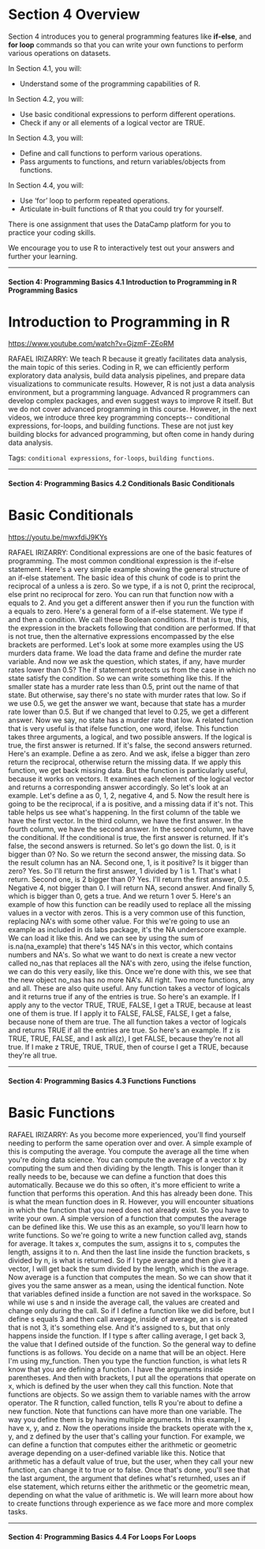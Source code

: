 # Section 4 Overview

Section 4 introduces you to general programming features like **if-else**, and **for loop** commands so that you can write your own functions to perform 
various operations on datasets.

In Section 4.1, you will:
* Understand some of the programming capabilities of R. 

In Section 4.2, you will:
* Use basic conditional expressions to perform different operations. 
* Check if any or all elements of a logical vector are TRUE. 

In Section 4.3, you will:
* Define and call functions to perform various operations.
* Pass arguments to functions, and return variables/objects from functions.

In Section 4.4, you will:
* Use ‘for’ loop to perform repeated operations. 
* Articulate in-built functions of R that you could try for yourself. 

There is one assignment that uses the DataCamp platform for you to practice your coding skills.

We encourage you to use R to interactively test out your answers and further your learning.

---

#### Section 4: Programming Basics   4.1 Introduction to Programming in R   Programming Basics

# Introduction to Programming in R

https://www.youtube.com/watch?v=GjzmF-ZEoRM

RAFAEL IRIZARRY: We teach R because it greatly
facilitates data analysis, the main topic of this series.
Coding in R, we can efficiently perform exploratory data analysis,
build data analysis pipelines, and prepare data visualizations
to communicate results.
However, R is not just a data analysis environment, but a programming
language.
Advanced R programmers can develop complex packages,
and even suggest ways to improve R itself.
But we do not cover advanced programming in this course.
However, in the next videos, we introduce three key programming
concepts--
conditional expressions, for-loops, and building functions.
These are not just key building blocks for advanced programming,
but often come in handy during data analysis.

Tags: `conditional expressions`, `for-loops`, `building functions`.

---

#### Section 4: Programming Basics   4.2 Conditionals   Basic Conditionals

# Basic Conditionals

https://youtu.be/mwxfdiJ9KYs

RAFAEL IRIZARRY: Conditional expressions are one
of the basic features of programming.
The most common conditional expression is the if-else statement.
Here's a very simple example showing the general structure
of an if-else statement.
The basic idea of this chunk of code is to print the reciprocal of a unless a
is zero.
So we type, if a is not 0, print the reciprocal, else print no reciprocal
for zero.
You can run that function now with a equals to 2.
And you get a different answer then if you
run the function with a equals to zero.
Here's a general form of a if-else statement.
We type if and then a condition.
We call these Boolean conditions.
If that is true, this, the expression in the brackets following that condition
are performed.
If that is not true, then the alternative expressions
encompassed by the else brackets are performed.
Let's look at some more examples using the US murders data frame.
We load the data frame and define the murder rate variable.
And now we ask the question, which states, if any,
have murder rates lower than 0.5?
The if statement protects us from the case in which
no state satisfy the condition.
So we can write something like this.
If the smaller state has a murder rate less than 0.5,
print out the name of that state.
But otherwise, say there's no state with murder rates that low.
So if we use 0.5, we get the answer we want,
because that state has a murder rate lower than 0.5.
But if we changed that level to 0.25, we get a different answer.
Now we say, no state has a murder rate that low.
A related function that is very useful is that ifelse function, one word,
ifelse.
This function takes three arguments, a logical, and two possible answers.
If the logical is true, the first answer is returned.
If it's false, the second answers returned.
Here's an example.
Define a as zero.
And we ask, ifelse a bigger than zero return the reciprocal, otherwise
return the missing data.
If we apply this function, we get back missing data.
But the function is particularly useful, because it works on vectors.
It examines each element of the logical vector
and returns a corresponding answer accordingly.
So let's look at an example.
Let's define a as 0, 1, 2, negative 4, and 5.
Now the result here is going to be the reciprocal, if a is positive,
and a missing data if it's not.
This table helps us see what's happening.
In the first column of the table we have the first vector.
In the third column, we have the first answer.
In the fourth column, we have the second answer.
In the second column, we have the conditional.
If the conditional is true, the first answer is returned.
If it's false, the second answers is returned.
So let's go down the list.
0, is it bigger than 0?
No.
So we return the second answer, the missing data.
So the result column has an NA.
Second one, 1, is it positive?
Is it bigger than zero?
Yes.
So I'll return the first answer, 1 divided by 1 is 1.
That's what I return.
Second one, is 2 bigger than 0?
Yes.
I'll return the first answer, 0.5.
Negative 4, not bigger than 0.
I will return NA, second answer.
And finally 5, which is bigger than 0, gets a true.
And we return 1 over 5.
Here's an example of how this function can
be readily used to replace all the missing values in a vector with zeros.
This is a very common use of this function,
replacing NA's with some other value.
For this we're going to use an example as included in ds labs package,
it's the NA underscore example.
We can load it like this.
And we can see by using the sum of is.na(na_example) that there's 145
NA's in this vector, which contains numbers and NA's.
So what we want to do next is create a new vector called no_nas that replaces
all the NA's with zero, using the ifelse function,
we can do this very easily, like this.
Once we're done with this, we see that the new object no_nas has no more NA's.
All right.
Two more functions, any and all.
These are also quite useful.
Any function takes a vector of logicals and it returns true
if any of the entries is true.
So here's an example.
If I apply any to the vector TRUE, TRUE, FALSE,
I get a TRUE, because at least one of them is true.
If I apply it to FALSE, FALSE, FALSE, I get a false, because none of them
are true.
The all function takes a vector of logicals and returns
TRUE if all the entries are true.
So here's an example.
If z is TRUE, TRUE, FALSE, and I ask all(z),
I get FALSE, because they're not all true.
If I make z TRUE, TRUE, TRUE, then of course
I get a TRUE, because they're all true.

---

#### Section 4: Programming Basics   4.3 Functions   Functions

# Basic Functions

RAFAEL IRIZARRY: As you become more experienced,
you'll find yourself needing to perform the same operation over and over.
A simple example of this is computing the average.
You compute the average all the time when you're doing data science.
You can compute the average of a vector x by computing the sum
and then dividing by the length.
This is longer than it really needs to be,
because we can define a function that does this automatically.
Because we do this so often, it's more efficient to write a function that
performs this operation.
And this has already been done.
This is what the mean function does in R.
However, you will encounter situations in which the function that you need
does not already exist.
So you have to write your own.
A simple version of a function that computes the average
can be defined like this.
We use this as an example, so you'll learn how to write functions.
So we're going to write a new function called avg, stands for average.
It takes x, computes the sum, assigns it to s, computes the length,
assigns it to n.
And then the last line inside the function brackets, s divided by n,
is what is returned.
So if I type average and then give it a vector,
I will get back the sum divided by the length, which is the average.
Now average is a function that computes the mean.
So we can show that it gives you the same answer as a mean,
using the identical function.
Note that variables defined inside a function
are not saved in the workspace.
So while wi use s and n inside the average call,
the values are created and change only during the call.
So if I define a function like we did before,
but I define s equals 3 and then call average, inside of average,
an s is created that is not 3, it's something else.
And it's assigned to s, but that only happens inside the function.
If I type s after calling average, I get back
3, the value that I defined outside of the function.
So the general way to define functions is as follows.
You decide on a name that will be an object.
Here I'm using my_function.
Then you type the function function, is what
lets R know that you are defining a function.
I have the arguments inside parentheses.
And then with brackets, I put all the operations
that operate on x, which is defined by the user when they call this function.
Note that functions are objects.
So we assign them to variable names with the arrow operator.
The R function, called function, tells R you're about to define a new function.
Note that functions can have more than one variable.
The way you define them is by having multiple arguments.
In this example, I have x, y, and z.
Now the operations inside the brackets operate
with the x, y, and z defined by the user that's calling your function.
For example, we can define a function that
computes either the arithmetic or geometric average depending
on a user-defined variable like this.
Notice that arithmetic has a default value of true,
but the user, when they call your new function,
can change it to true or to false.
Once that's done, you'll see that the last argument, the argument that
defines what's returnhed, uses an if else statement,
which returns either the arithmetic or the geometric mean,
depending on what the value of arithmetic is.
We will learn more about how to create functions through experience
as we face more and more complex tasks.

---

#### Section 4: Programming Basics   4.4 For Loops   For Loops